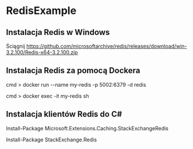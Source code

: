 # RedisExample

## Instalacja Redis w Windows

Ściągnij https://github.com/microsoftarchive/redis/releases/download/win-3.2.100/Redis-x64-3.2.100.zip 

## Instalacja Redis za pomocą Dockera

cmd > docker run --name my-redis -p 5002:6379 -d redis

cmd > docker exec -it my-redis sh

## Instalacja klientów Redis do C#

Install-Package Microsoft.Extensions.Caching.StackExchangeRedis

Install-Package StackExchange.Redis
